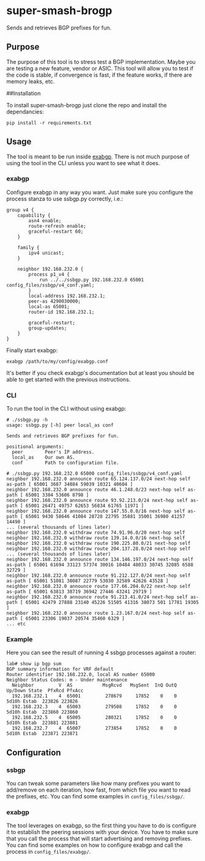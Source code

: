 # super-smash-brogp

Sends and retrieves BGP prefixes for fun.

## Purpose

The purpose of this tool is to stress test a BGP implementation. Maybe you are testing a new feature, vendor or ASIC. This tool will allow you to test if the code is stable, if convergence is fast, if the feature works, if there are memory leaks, etc.

##Installation

To install super-smash-brogp just clone the repo and install the dependancies:

    pip install -r requirements.txt

## Usage

The tool is meant to be run inside [exabgp](https://github.com/Exa-Networks/exabgp). There is not much purpose of using the tool in the CLI unless you want to see what it does.

### exabgp

Configure exabgp in any way you want. Just make sure you configure the process stanza to use ssbgp.py correctly, i.e.:

    group v4 {
        capability {
            asn4 enable;
            route-refresh enable;
            graceful-restart 60;
        }

        family {
            ipv4 unicast;
        }

        neighbor 192.168.232.0 {
            process p1_v4 {
                run ../../ssbgp.py 192.168.232.0 65001 config_files/ssbgp/v4_conf.yaml;
            }
            local-address 192.168.232.1;
            peer-as 4290030000;
            local-as 65001;
            router-id 192.168.232.1;

            graceful-restart;
            group-updates;
        }
    }

Finally start exabgp:

    exabgp /path/to/my/config/exabgp.conf

It's better if you check exabgp's documentation but at least you should be able to get started with the previous instructions.

### CLI

To run the tool in the CLI without using exabgp:

    # ./ssbgp.py -h
    usage: ssbgp.py [-h] peer local_as conf

    Sends and retrieves BGP prefixes for fun.

    positional arguments:
      peer        Peer's IP address.
      local_as    Our own AS.
      conf        Path to configuration file.

    # ./ssbgp.py 192.168.232.0 65000 config_files/ssbgp/v4_conf.yaml
    neighbor 192.168.232.0 announce route 65.124.137.0/24 next-hop self as-path [ 65001 3687 34884 59039 10321 40604 ]
    neighbor 192.168.232.0 announce route 46.1.248.0/23 next-hop self as-path [ 65001 3384 53606 8798 ]
    neighbor 192.168.232.0 announce route 93.92.213.0/24 next-hop self as-path [ 65001 26471 49757 62653 56834 61765 11971 ]
    neighbor 192.168.232.0 announce route 147.55.0.0/16 next-hop self as-path [ 65001 9430 58646 41084 28728 22795 35881 35001 36980 41257 14490 ]
    ... (several thousands of lines later)
    neighbor 192.168.232.0 withdraw route 74.91.96.0/20 next-hop self
    neighbor 192.168.232.0 withdraw route 139.14.0.0/16 next-hop self
    neighbor 192.168.232.0 withdraw route 190.225.80.0/21 next-hop self
    neighbor 192.168.232.0 withdraw route 204.137.28.0/24 next-hop self
    ... (several thousands of lines later)
    neighbor 192.168.232.0 announce route 134.146.197.0/24 next-hop self as-path [ 65001 61694 33123 57374 30016 10484 48033 30745 32085 6588 32729 ]
    neighbor 192.168.232.0 announce route 91.212.127.0/24 next-hop self as-path [ 65001 51081 38087 22779 53030 32589 42626 43528 ]
    neighbor 192.168.232.0 announce route 177.66.204.0/22 next-hop self as-path [ 65001 63813 38719 36942 27446 43241 29719 ]
    neighbor 192.168.232.0 announce route 91.213.41.0/24 next-hop self as-path [ 65001 42479 27888 23140 45226 51505 41316 38073 501 17781 19305 ]
    neighbor 192.168.232.0 announce route 1.23.167.0/24 next-hop self as-path [ 65001 23306 19037 20574 35460 6329 ]
    ... etc

### Example

Here you can see the result of running 4 ssbgp processes against a router:

    lab# show ip bgp sum
    BGP summary information for VRF default
    Router identifier 192.168.232.0, local AS number 65000
    Neighbor Status Codes: m - Under maintenance
      Neighbor         V  AS           MsgRcvd   MsgSent  InQ OutQ  Up/Down State  PfxRcd PfxAcc
      192.168.232.1    4  65001         278679     17852    0    0    5d10h Estab  223826 223826
      192.168.232.3    4  65003         279508     17852    0    0    5d10h Estab  223860 223860
      192.168.232.5    4  65005         280321     17852    0    0    5d10h Estab  223881 223881
      192.168.232.7    4  65007         273854     17852    0    0    5d10h Estab  223871 223871

## Configuration

### ssbgp

You can tweak some parameters like how many prefixes you want to add/remove on each iteration, how fast, from which file you want to read the prefixes, etc. You can find some examples in `config_files/ssbgp/`.

### exabgp

The tool leverages on exabgp, so the first thing you have to do is configure it to establish the peering sessions with your device. You have to make sure that you call the process that will start advertising and removing prefixes. You can find some examples on how to configure exabgp and call the process in `config_files/exabgp/`.
